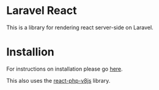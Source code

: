 Laravel React
===

This is a library for rendering react server-side on Laravel.

Installion
===
For instructions on installation please go 
<a href="https://github.com/talyssonoc/react-laravel/blob/master/install_v8js.md">here</a>.

This also uses the <a href="https://github.com/reactjs/react-php-v8js">react-php-v8js</a> library.